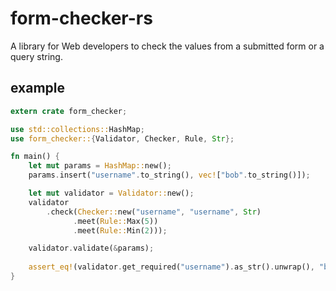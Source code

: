 # form-checker-rs

A library for Web developers to check the values from a submitted form or a query string. 

## example

```rust
extern crate form_checker;

use std::collections::HashMap;
use form_checker::{Validator, Checker, Rule, Str};

fn main() {
    let mut params = HashMap::new();
    params.insert("username".to_string(), vec!["bob".to_string()]);

    let mut validator = Validator::new();
    validator
        .check(Checker::new("username", "username", Str)
              .meet(Rule::Max(5))
              .meet(Rule::Min(2)));

    validator.validate(&params);
    
    assert_eq!(validator.get_required("username").as_str().unwrap(), "bob".to_string());
}
```

